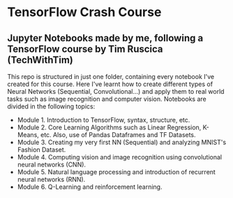 # TensorFlow Crash Course

## Jupyter Notebooks made by me, following a TensorFlow course by Tim Ruscica (TechWithTim)

This repo is structured in just one folder, containing every notebook I've created for this course. Here I've learnt how to create different types of Neural Networks
(Sequential, Convolutional...) and apply them to real world tasks such as image recognition and computer vision. Notebooks are divided in the following topics:
 - Module 1. Introduction to TensorFlow, syntax, structure, etc.
 - Module 2. Core Learning Algorithms such as Linear Regression, K-Means, etc. Also, use of Pandas Dataframes and TF Datasets.
 - Module 3. Creating my very first NN (Sequential) and analyzing MNIST's Fashion Dataset.
 - Module 4. Computing vision and image recognition using convolutional neural networks (CNN).
 - Module 5. Natural language processing and introduction of recurrent neural networks (RNN).
 - Module 6. Q-Learning and reinforcement learning.

